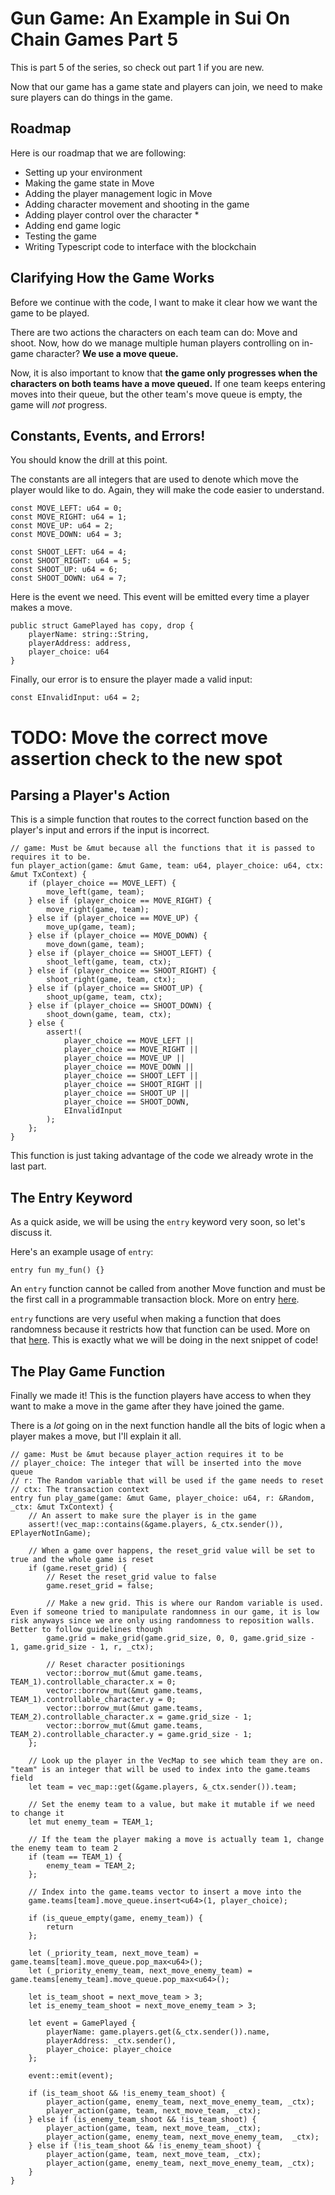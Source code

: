 # Gun Game: An Example in Sui On Chain Games Part 5

This is part 5 of the series, so check out part 1 if you are new.

Now that our game has a game state and players can join, we need to make sure players can do things in the game. 

## Roadmap

Here is our roadmap that we are following:
- Setting up your environment
- Making the game state in Move
- Adding the player management logic in Move
- Adding character movement and shooting in the game
- Adding player control over the character *
- Adding end game logic
- Testing the game
- Writing Typescript code to interface with the blockchain

## Clarifying How the Game Works

Before we continue with the code, I want to make it clear how we want the game to be played.

There are two actions the characters on each team can do: Move and shoot. Now, how do we manage multiple human players controlling on in-game character? **We use a move queue.**

Now, it is also important to know that **the game only progresses when the characters on both teams have a move queued.** If one team keeps entering moves into their queue, but the other team's move queue is empty, the game will *not* progress.

## Constants, Events, and Errors!

You should know the drill at this point.

The constants are all integers that are used to denote which move the player would like to do. Again, they will make the code easier to understand.

```move
const MOVE_LEFT: u64 = 0;
const MOVE_RIGHT: u64 = 1;
const MOVE_UP: u64 = 2;
const MOVE_DOWN: u64 = 3;

const SHOOT_LEFT: u64 = 4;
const SHOOT_RIGHT: u64 = 5;
const SHOOT_UP: u64 = 6;
const SHOOT_DOWN: u64 = 7;
```

Here is the event we need. This event will be emitted every time a player makes a move.

```move
public struct GamePlayed has copy, drop {
    playerName: string::String,
    playerAddress: address,
    player_choice: u64
}
```

Finally, our error is to ensure the player made a valid input:

```move
const EInvalidInput: u64 = 2;
```

# TODO: Move the correct move assertion check to the new spot
## Parsing a Player's Action

This is a simple function that routes to the correct function based on the player's input and errors if the input is incorrect.

```move
// game: Must be &mut because all the functions that it is passed to requires it to be.
fun player_action(game: &mut Game, team: u64, player_choice: u64, ctx: &mut TxContext) {
    if (player_choice == MOVE_LEFT) {
        move_left(game, team);
    } else if (player_choice == MOVE_RIGHT) {
        move_right(game, team);
    } else if (player_choice == MOVE_UP) {
        move_up(game, team);
    } else if (player_choice == MOVE_DOWN) {
        move_down(game, team);
    } else if (player_choice == SHOOT_LEFT) {
        shoot_left(game, team, ctx);
    } else if (player_choice == SHOOT_RIGHT) {
        shoot_right(game, team, ctx);
    } else if (player_choice == SHOOT_UP) {
        shoot_up(game, team, ctx);
    } else if (player_choice == SHOOT_DOWN) {
        shoot_down(game, team, ctx);
    } else {
        assert!(
            player_choice == MOVE_LEFT || 
            player_choice == MOVE_RIGHT || 
            player_choice == MOVE_UP || 
            player_choice == MOVE_DOWN ||
            player_choice == SHOOT_LEFT ||
            player_choice == SHOOT_RIGHT ||
            player_choice == SHOOT_UP ||
            player_choice == SHOOT_DOWN,
            EInvalidInput
        );
    };
}
```

This function is just taking advantage of the code we already wrote in the last part.

## The Entry Keyword

As a quick aside, we will be using the `entry` keyword very soon, so let's discuss it.

Here's an example usage of `entry`:

```move
entry fun my_fun() {}
```

An `entry` function cannot be called from another Move function and must be the first call in a programmable transaction block. More on entry [here](https://docs.sui.io/concepts/sui-move-concepts/entry-functions).

`entry` functions are very useful when making a function that does randomness because it restricts how that function can be used. More on that [here](https://docs.sui.io/guides/developer/advanced/randomness-onchain#use-non-public-entry-functions). This is exactly what we will be doing in the next snippet of code!

## The Play Game Function

Finally we made it! This is the function players have access to when they want to make a move in the game after they have joined the game.

There is a *lot* going on in the next function handle all the bits of logic when a player makes a move, but I'll explain it all.

```move
// game: Must be &mut because player_action requires it to be
// player_choice: The integer that will be inserted into the move queue
// r: The Random variable that will be used if the game needs to reset
// ctx: The transaction context
entry fun play_game(game: &mut Game, player_choice: u64, r: &Random, _ctx: &mut TxContext) {
    // An assert to make sure the player is in the game
    assert!(vec_map::contains(&game.players, &_ctx.sender()), EPlayerNotInGame);

    // When a game over happens, the reset_grid value will be set to true and the whole game is reset
    if (game.reset_grid) {
        // Reset the reset_grid value to false
        game.reset_grid = false;

        // Make a new grid. This is where our Random variable is used. Even if someone tried to manipulate randomness in our game, it is low risk anyways since we are only using randomness to reposition walls. Better to follow guidelines though
        game.grid = make_grid(game.grid_size, 0, 0, game.grid_size - 1, game.grid_size - 1, r, _ctx);

        // Reset character positionings
        vector::borrow_mut(&mut game.teams, TEAM_1).controllable_character.x = 0;
        vector::borrow_mut(&mut game.teams, TEAM_1).controllable_character.y = 0;
        vector::borrow_mut(&mut game.teams, TEAM_2).controllable_character.x = game.grid_size - 1;
        vector::borrow_mut(&mut game.teams, TEAM_2).controllable_character.y = game.grid_size - 1;
    };

    // Look up the player in the VecMap to see which team they are on. "team" is an integer that will be used to index into the game.teams field
    let team = vec_map::get(&game.players, &_ctx.sender()).team;

    // Set the enemy team to a value, but make it mutable if we need to change it
    let mut enemy_team = TEAM_1;

    // If the team the player making a move is actually team 1, change the enemy team to team 2
    if (team == TEAM_1) {
        enemy_team = TEAM_2;
    };

    // Index into the game.teams vector to insert a move into the 
    game.teams[team].move_queue.insert<u64>(1, player_choice);

    if (is_queue_empty(game, enemy_team)) {
        return
    };

    let (_priority_team, next_move_team) = game.teams[team].move_queue.pop_max<u64>();
    let (_priority_enemy_team, next_move_enemy_team) = game.teams[enemy_team].move_queue.pop_max<u64>();

    let is_team_shoot = next_move_team > 3;
    let is_enemy_team_shoot = next_move_enemy_team > 3;

    let event = GamePlayed {
        playerName: game.players.get(&_ctx.sender()).name,
        playerAddress: _ctx.sender(),
        player_choice: player_choice
    };

    event::emit(event);

    if (is_team_shoot && !is_enemy_team_shoot) {
        player_action(game, enemy_team, next_move_enemy_team, _ctx);
        player_action(game, team, next_move_team, _ctx);
    } else if (is_enemy_team_shoot && !is_team_shoot) {
        player_action(game, team, next_move_team, _ctx);
        player_action(game, enemy_team, next_move_enemy_team,  _ctx);
    } else if (!is_team_shoot && !is_enemy_team_shoot) {
        player_action(game, team, next_move_team, _ctx);
        player_action(game, enemy_team, next_move_enemy_team, _ctx);
    }
}
```
